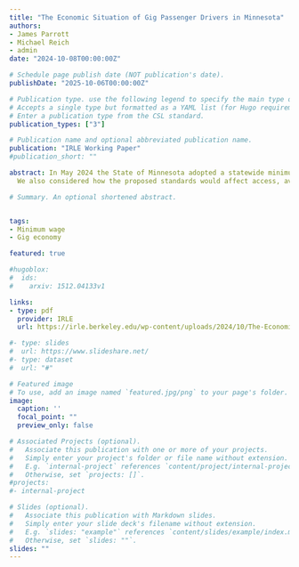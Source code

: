 ```yaml
---
title: "The Economic Situation of Gig Passenger Drivers in Minnesota"
authors:
- James Parrott
- Michael Reich
- admin
date: "2024-10-08T00:00:00Z"

# Schedule page publish date (NOT publication's date).
publishDate: "2025-10-06T00:00:00Z"

# Publication type. use the following legend to specify the main type of your publication, 0 = Uncategorized;  1 = Conference paper; 2 = Journal article; 3 = Preprint / Working Paper; 4 = Report; 5 = Book; 6 = Book section; 7 = Thesis; 8 = Patent
# Accepts a single type but formatted as a YAML list (for Hugo requirements).
# Enter a publication type from the CSL standard.
publication_types: ["3"]

# Publication name and optional abbreviated publication name.
publication: "IRLE Working Paper"
#publication_short: ""

abstract: In May 2024 the State of Minnesota adopted a statewide minimum compensation standard for transportation network company (TNC) drivers, following the models in place in New York City and Seattle. In a report we conducted for the state, we used trip and compensation data for all of 2022 to analyze driver activity and compensation levels in relation to time worked and driver expenses, as well as the number of hours and miles TNC drivers accumulate per week, disaggregated by wait time, dispatch time and ride time. We also estimated the extent of “multi-apping,” i.e., drivers providing trips for both TNC companies. Our proposed core compensation standard would allow drivers to earn the equivalent of the state and local minimum wages for employees after covering all vehicle expenses; our alternative formulation included benefits. 
  We also considered how the proposed standards would affect access, availability and costs of rides, and provide comparisons between the adopted Minnesota pay standard and those existing in New York City, Seattle, and the rest of Washington State. On an after-expense basis, the Minnesota pay standard will increase hourly pay from an average of $12.34 to a minimum of $18.13. Effective implementation will require regular monitoring and review to make adjustments if the balance of driver supply and consumer demand deviates from the baseline conditions prevailing in 2022. Going forward, the state needs to require regular reporting of unadjusted company data to ensure effective monitoring and enforcement. 

# Summary. An optional shortened abstract.


tags:
- Minimum wage
- Gig economy

featured: true

#hugoblox:
#  ids:
#    arxiv: 1512.04133v1

links:
- type: pdf
  provider: IRLE
  url: https://irle.berkeley.edu/wp-content/uploads/2024/10/The-Economic-Situation-of-Gig-Passenger-Drivers-in-Minnesota-IRLE-Working-Paper.pdf

#- type: slides
#  url: https://www.slideshare.net/
#- type: dataset
#  url: "#"

# Featured image
# To use, add an image named `featured.jpg/png` to your page's folder. 
image:
  caption: ''
  focal_point: ""
  preview_only: false

# Associated Projects (optional).
#   Associate this publication with one or more of your projects.
#   Simply enter your project's folder or file name without extension.
#   E.g. `internal-project` references `content/project/internal-project/index.md`.
#   Otherwise, set `projects: []`.
#projects:
#- internal-project

# Slides (optional).
#   Associate this publication with Markdown slides.
#   Simply enter your slide deck's filename without extension.
#   E.g. `slides: "example"` references `content/slides/example/index.md`.
#   Otherwise, set `slides: ""`.
slides: ""
---
```



<!-- Add the publication's **full text** or **supplementary notes** here. You can use rich formatting such as including [code, math, and images](https://docs.hugoblox.com/content/writing-markdown-latex/). -->
